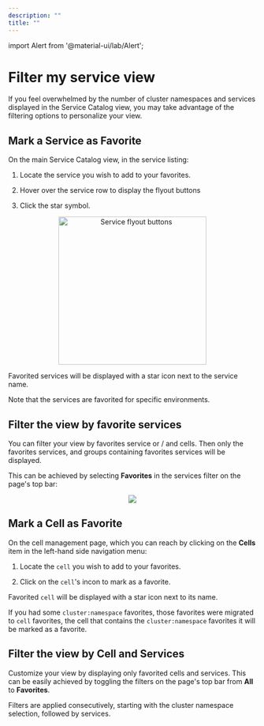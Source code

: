 ```yaml
---
description: ""
title: ""
---
```


import Alert from '@material-ui/lab/Alert';

# Filter my service view

If you feel overwhelmed by the number of cluster namespaces and services displayed in the Service Catalog view, you may take advantage of the filtering options to personalize your view.

## Mark a Service as Favorite

On the main Service Catalog view, in the service listing:

1. Locate the service you wish to add to your favorites.

2. Hover over the service row to display the flyout buttons

3. Click the star symbol.

<p align="center">
  <img src="../../../images/add-service-to-favorites.png" width="300" alt="Service flyout buttons"/>
</p>

Favorited services will be displayed with a star icon next to the service name.

Note that the services are favorited for specific environments.

## Filter the view by favorite services

You can filter your view by favorites service or / and cells. Then only the favorites services, and groups containing favorites services will be displayed.

This can be achieved by selecting **Favorites** in the services filter on the page's top bar:

<p align="center">
  <img src="../../../images/service-groups-favorite-services-filter.png"/>
</p>

## Mark a Cell as Favorite

On the cell management page, which you can reach by clicking on the **Cells** item in the left-hand side navigation menu:

1. Locate the `cell` you wish to add to your favorites.

2. Click on the `cell`'s incon to mark as a favorite.

Favorited `cell` will be displayed with a star icon next to its name.

If you had some `cluster:namespace` favorites, those favorites were migrated to `cell` favorites, the cell that contains the `cluster:namespace` favorites it will be marked as a favorite.

## Filter the view by Cell and Services

Customize your view by displaying only favorited cells and services. This can be easily achieved by toggling the filters on the page's top bar from **All** to **Favorites**.

Filters are applied consecutively, starting with the cluster namespace selection, followed by services.

